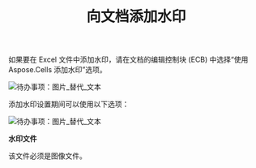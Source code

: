 ﻿---
title: 向文档添加水印
type: docs
weight: 60
url: /zh/sharepoint/add-watermark-to-a-document/
---
如果要在 Excel 文件中添加水印，请在文档的编辑控制块 (ECB) 中选择“使用 Aspose.Cells 添加水印”选项。

![待办事项：图片_替代_文本](add-watermark-to-a-document_1.png)

添加水印设置期间可以使用以下选项：

![待办事项：图片_替代_文本](add-watermark-to-a-document_2.png)

**水印文件**

该文件必须是图像文件。
